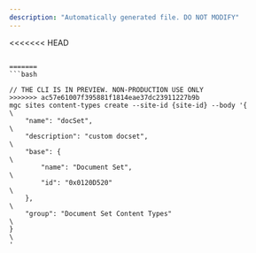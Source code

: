 ```yaml
---
description: "Automatically generated file. DO NOT MODIFY"
---
```


<<<<<<< HEAD
```cli

=======
```bash

// THE CLI IS IN PREVIEW. NON-PRODUCTION USE ONLY
>>>>>>> ac57e61007f395881f1814eae37dc23911227b9b
mgc sites content-types create --site-id {site-id} --body '{\
    "name": "docSet",\
    "description": "custom docset",\
    "base": {\
        "name": "Document Set",\
        "id": "0x0120D520"\
    },\
    "group": "Document Set Content Types" \
}\
'

```